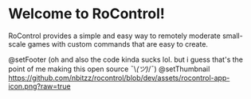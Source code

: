 # Welcome to RoControl!

RoControl provides a simple and easy way to remotely moderate small-scale games with custom commands that are easy to create.

@setFooter (oh and also the code kinda sucks lol. but i guess that's the point of me making this open source ¯\\_(ツ)_/¯)
@setThumbnail https://github.com/nbitzz/rocontrol/blob/dev/assets/rocontrol-app-icon.png?raw=true
